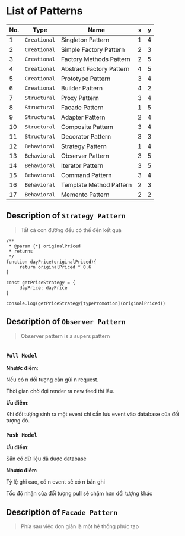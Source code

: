 # List of Patterns

| No. | Type         | Name                     |   x |   y |
| :-- | ------------ | ------------------------ | --: | --: |
| 1   | `Creational` | Singleton Pattern        |   1 |   4 |
| 2   | `Creational` | Simple Factory Pattern   |   2 |   3 |
| 3   | `Creational` | Factory Methods Pattern  |   2 |   5 |
| 4   | `Creational` | Abstract Factory Pattern |   4 |   5 |
| 5   | `Creational` | Prototype Pattern        |   3 |   4 |
| 6   | `Creational` | Builder Pattern          |   4 |   2 |
| 7   | `Structural` | Proxy Pattern            |   3 |   4 |
| 8   | `Structural` | Facade Pattern           |   1 |   5 |
| 9   | `Structural` | Adapter Pattern          |   2 |   4 |
| 10  | `Structural` | Composite Pattern        |   3 |   4 |
| 11  | `Structural` | Decorator Pattern        |   3 |   3 |
| 12  | `Behavioral` | Strategy Pattern         |   1 |   4 |
| 13  | `Behavioral` | Observer Pattern         |   3 |   5 |
| 14  | `Behavioral` | Iterator Pattern         |   3 |   5 |
| 15  | `Behavioral` | Command Pattern          |   3 |   4 |
| 16  | `Behavioral` | Template Method Pattern  |   2 |   3 |
| 17  | `Behavioral` | Memento Pattern          |   2 |   2 |

## Description of `Strategy Pattern`

> Tất cả con đường đều có thể đến kết quả

```
/**
 * @param {*} originalPriced
 * returns
 */
function dayPrice(originalPriced){
     return originalPriced * 0.6
}

const getPriceStrategy = {
     dayPrice: dayPrice
}

console.log(getPriceStrategy[typePromotion](originalPriced))
```

## Description of `Observer Pattern`

> Observer pattern is a supers pattern

```

```

### `Pull Model`

**Nhược điểm**:

Nếu có n đối tượng cần gửi n request.

Thời gian chờ đợi render ra new feed thì lâu.

**Ưu điểm**:

Khi đối tượng sinh ra một event chỉ cần lưu event vào database của đối tượng đó.

### `Push Model`

**Ưu điểm**:

Sẵn có dữ liệu đã được database

**Nhược điểm**

Tỷ lệ ghi cao, có n event sẽ có n bản ghi

Tốc độ nhận của đối tượng pull sẽ chậm hơn dối tượng khác

## Description of `Facade Pattern`

> Phía sau việc đơn giản là một hệ thống phức tạp
